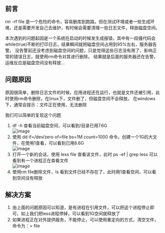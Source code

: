 ## 前言
rm -rf file 是一个危险的命令，容易删库到跑路。但在测试环境或者一些生成环境，还是需要开发自己去维护，有时候会需要清理一些日志文件，释放磁盘空间。

本次遇到的问题起因是一个系统在启动的时候发生成报错，其中有一段骚代码会while(true)不断的打印日志，结果瞬间就把磁盘空间占用到95%左右，服务器告警。
没告警前还没考虑到磁盘空间的问题，只是觉得这些日志没有用了，影响正常的错误日志，就使用rm命令对其进行删除。
结果就是后面的服务器还在告警，运维反应是磁盘空间没有释放...

## 问题原因
原因很简单，删除日志文件的时候，应用进程还在运行，也就是文件还被引用，此时使用rm命令删除，在linux下，文件删了，但磁盘空间不会释放。
在windows下，通常会提示：文件正在使用，无法删除

我们可以简单的复现这个问题
1. df -h 查看当前磁盘空间，可以看到/目录已用7.6G  
![image]()  
2. 使用 dd if=/dev/zero of=file bs=1M count=1000 命令，创建一个1G的大文件，在使用1查看，可以看到已用8.6G  
![image]()  
3. 打开一个新的会话，使用 less file 查看该文件，此时 ps -ef | grep less 可以看到有一个进程正在查看文件  
![image]()  
4. 使用rm file删除文件，ls 看到文件已经不存在了，此时用1查看空间，可以看到空间没有释放

## 解决方案
1. 由上面的问题原因可以知道，是有进程在引用文件，可以把这个进程停止即可，如上我们把less进程停掉，可以看到1G空间就释放了  
2. 如果进程正在对外提供服务，不能停止，可以使用重定向的方式，清空文件，命令为：> file